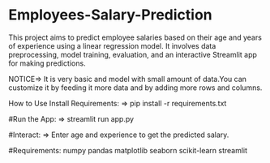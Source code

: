 # Employees-Salary-Prediction
This project aims to predict employee salaries based on their age and years of experience using a linear regression model. It involves data preprocessing, model training, evaluation, and an interactive Streamlit app for making predictions.

NOTICE=> It is very basic and model with small amount of data.You can customize it by feeding it more data and by adding more rows
and columns.

How to Use
Install Requirements: => pip install -r requirements.txt

#Run the App: => streamlit run app.py

#Interact: => Enter age and experience to get the predicted salary.

#Requirements: numpy pandas matplotlib seaborn scikit-learn streamlit
